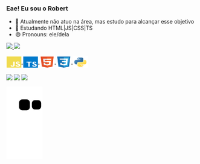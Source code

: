 ### Eae! Eu sou o Robert

- 🔭 Atualmente não atuo na área, mas estudo para alcançar esse objetivo 
- 🌱 Estudando HTML|JS|CSS|TS
- 😄 Pronouns: ele/dela 

<!--Status -->

<div align="canter">
  <a href="https://github.com/RD0705">
  <img height="180em" src="https://github-readme-stats.vercel.app/api?username=RD0705&show_icons=true&theme=dark&include_all_commits=true&count_private=true"/>
  <img height="180em" src="https://github-readme-stats.vercel.app/api/top-langs/?username=RD0705&layout=compact&langs_count=7&theme=dark"/>
</div>

<!--imagens-->

<div style="display: inline_block"><br>
  <img align="center" alt="Rd-Js" height="30" width="40" src="https://raw.githubusercontent.com/devicons/devicon/master/icons/javascript/javascript-plain.svg">
  <img align="center" alt="Rd-Ts" height="30" width="40" src="https://raw.githubusercontent.com/devicons/devicon/master/icons/typescript/typescript-plain.svg">
  <img align="center" alt="Rd-HTML" height="30" width="40" src="https://raw.githubusercontent.com/devicons/devicon/master/icons/html5/html5-original.svg">
  <img align="center" alt="Rd-CSS" height="30" width="40" src="https://raw.githubusercontent.com/devicons/devicon/master/icons/css3/css3-original.svg">
  <img align="center" alt="Rd-Python" height="30" width="40" src="https://raw.githubusercontent.com/devicons/devicon/master/icons/python/python-original.svg">
</div>

<!--Infos-->

<div> 
  <br>
  <a href="https://instagram.com/robert_daanillo" target="_blank"><img src="https://img.shields.io/badge/-Instagram-%23E4405F?style=for-the-badge&logo=instagram&logoColor=white" target="_blank"></a>
  <a href = "robertdanilo2.rd@gmail.com"><img src="https://img.shields.io/badge/-Gmail-%23333?style=for-the-badge&logo=gmail&logoColor=white" target="_blank"></a>
  <a href="https:https://www.linkedin.com/in/robert-danilo-896673171/" target="_blank"><img src="https://img.shields.io/badge/-LinkedIn-%230077B5?style=for-the-badge&logo=linkedin&logoColor=white" target="_blank"></a> 
 
  ![Snake animation](https://github.com/RD0705/RD0705/blob/output/github-contribution-grid-snake.svg)
 
</div>

